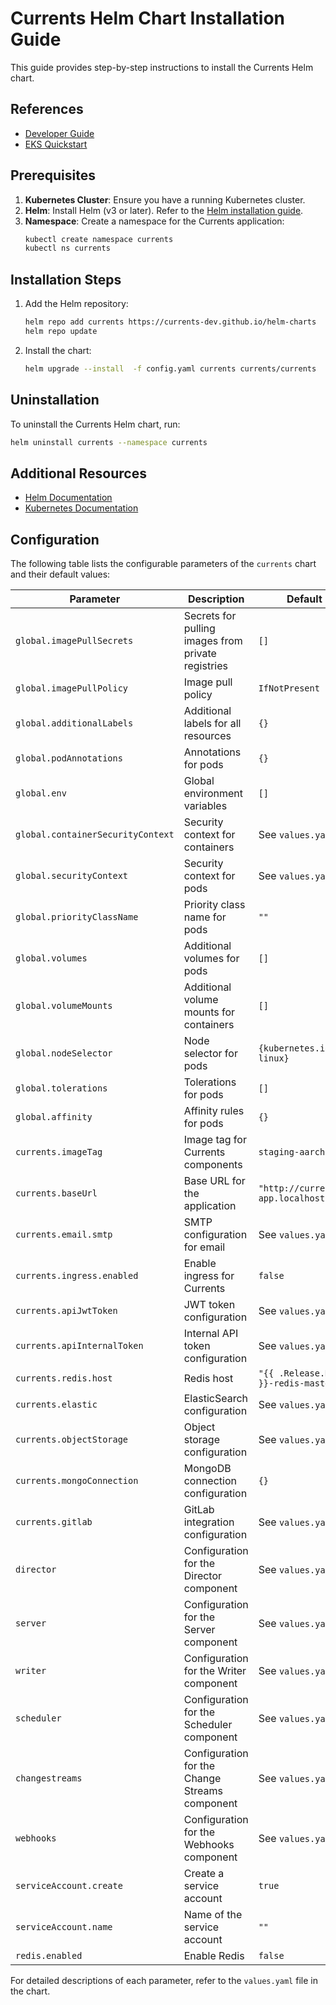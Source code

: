 # Currents Helm Chart Installation Guide

This guide provides step-by-step instructions to install the Currents Helm chart.

## References

- [Developer Guide](./developer-guide/README.md)
- [EKS Quickstart](./eks/quickstart.md)

## Prerequisites

1. **Kubernetes Cluster**: Ensure you have a running Kubernetes cluster.
2. **Helm**: Install Helm (v3 or later). Refer to the [Helm installation guide](https://helm.sh/docs/intro/install/).
3. **Namespace**: Create a namespace for the Currents application:
   ```sh
   kubectl create namespace currents
   kubectl ns currents
   ```

## Installation Steps

1. Add the Helm repository:
   ```sh
   helm repo add currents https://currents-dev.github.io/helm-charts
   helm repo update
   ```

2. Install the chart:
   ```sh
   helm upgrade --install  -f config.yaml currents currents/currents
   ```

## Uninstallation

To uninstall the Currents Helm chart, run:
```sh
helm uninstall currents --namespace currents
```

## Additional Resources

- [Helm Documentation](https://helm.sh/docs/)
- [Kubernetes Documentation](https://kubernetes.io/docs/)

## Configuration

The following table lists the configurable parameters of the `currents` chart and their default values:

| Parameter | Description | Default |
|-----------|-------------|---------|
| `global.imagePullSecrets` | Secrets for pulling images from private registries | `[]` |
| `global.imagePullPolicy` | Image pull policy | `IfNotPresent` |
| `global.additionalLabels` | Additional labels for all resources | `{}` |
| `global.podAnnotations` | Annotations for pods | `{}` |
| `global.env` | Global environment variables | `[]` |
| `global.containerSecurityContext` | Security context for containers | See `values.yaml` |
| `global.securityContext` | Security context for pods | See `values.yaml` |
| `global.priorityClassName` | Priority class name for pods | `""` |
| `global.volumes` | Additional volumes for pods | `[]` |
| `global.volumeMounts` | Additional volume mounts for containers | `[]` |
| `global.nodeSelector` | Node selector for pods | `{kubernetes.io/os: linux}` |
| `global.tolerations` | Tolerations for pods | `[]` |
| `global.affinity` | Affinity rules for pods | `{}` |
| `currents.imageTag` | Image tag for Currents components | `staging-aarch64` |
| `currents.baseUrl` | Base URL for the application | `"http://currents-app.localhost"` |
| `currents.email.smtp` | SMTP configuration for email | See `values.yaml` |
| `currents.ingress.enabled` | Enable ingress for Currents | `false` |
| `currents.apiJwtToken` | JWT token configuration | See `values.yaml` |
| `currents.apiInternalToken` | Internal API token configuration | See `values.yaml` |
| `currents.redis.host` | Redis host | `"{{ .Release.Name }}-redis-master"` |
| `currents.elastic` | ElasticSearch configuration | See `values.yaml` |
| `currents.objectStorage` | Object storage configuration | See `values.yaml` |
| `currents.mongoConnection` | MongoDB connection configuration | `{}` |
| `currents.gitlab` | GitLab integration configuration | See `values.yaml` |
| `director` | Configuration for the Director component | See `values.yaml` |
| `server` | Configuration for the Server component | See `values.yaml` |
| `writer` | Configuration for the Writer component | See `values.yaml` |
| `scheduler` | Configuration for the Scheduler component | See `values.yaml` |
| `changestreams` | Configuration for the Change Streams component | See `values.yaml` |
| `webhooks` | Configuration for the Webhooks component | See `values.yaml` |
| `serviceAccount.create` | Create a service account | `true` |
| `serviceAccount.name` | Name of the service account | `""` |
| `redis.enabled` | Enable Redis | `false` |

For detailed descriptions of each parameter, refer to the `values.yaml` file in the chart.



